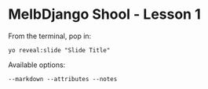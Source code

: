 
# MelbDjango Shool - Lesson 1

From the terminal, pop in:

  ```yo reveal:slide "Slide Title"```

Available options:

 ```--markdown --attributes --notes```
